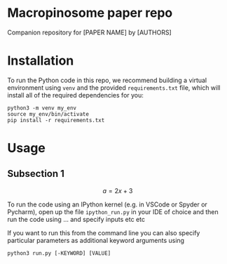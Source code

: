 # Macropinosome paper repo

Companion repository for [PAPER NAME] by [AUTHORS]

# Installation 

To run the Python code in this repo, we recommend building a virtual environment using `venv` and the provided `requirements.txt` file, which 
will install all of the required dependencies for you:

```
python3 -m venv my_env
source my_env/bin/activate
pip install -r requirements.txt
```

# Usage

## Subsection 1

$$
    a = 2x + 3
$$

To run the code using an IPython kernel (e.g. in VSCode or Spyder or Pycharm), open up the file `ipython_run.py` in your IDE of choice and then run the code using ... and specify inputs etc etc

If you want to run this from the command line you can also specify particular parameters as additional keyword arguments using 

`python3 run.py [-KEYWORD] [VALUE]`